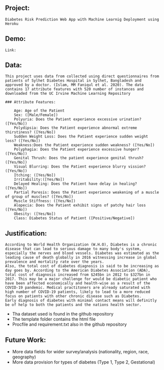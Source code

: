 ## Project: 
	Diabetes Risk Prediction Web App with Machine Learnig Deployment using Heroku

## Demo:
	Link:

## Data:
	This project uses data from collected using direct questionnaires from patients of Sylhet Diabetes Hospital in Sylhet, Bangladesh and approved by a doctor. (Islam, MM Faniqul et al. 2020). The data contains 17 attribute features with 520 number of instances and downloaded from the UC Irvine Machine Learning Repository

	### Attribute Features:

		Age: Age of the Patient
		Sex: ([Male/Female])
		Polyuria: Does the Patient experience excessive urination? ([Yes/No])
		Polydipsia: Does the Patient experience abnormal extreme thirstiness? ([Yes/No])
		Sudden Weight Loss: Does the Patient experience sudden weight loss? ([Yes/No])
		Weakness:Does the Patient experience sudden weakness? ([Yes/No]) 
		Polyphagia: Does the Patient experience excessive hunger? ([Yes/No])
		Genital Thrush: Does the patient experience genital thrush? ([Yes/No])
		Visual Blurring: Does the Patient experience blurry vission? ([Yes/No])
		Itching: ([Yes/No])
		Irritability:([Yes/No])
		Delayed Healing: Does the Patient have delay in healing? ([Yes/No])
		Partial Paresis: Does the Patient experience weakening of a muscle of group of muscles? ([Yes/No])
		Muscle Stiffness: ([Yes/No])
		Alopecia: Does the Patient exhibit signs of patchy hair loss ([Yes/No])
		Obesity: ([Yes/No])
		Class: Diabetes Status of Patient ([Positive/Negative]) 

## Justification:
	According to World Health Organization (W.H.O), Diabetes is a chronic disease that can lead to serious damage to many body's system, especially the nerves and blood vessels. Diabetes was estimated as the leading cause of death globally in 2016 witnessing increase in global prevalence and mortality rate over the years. 
	Also, the total cost of diabetes diagnosis is said to be increasing as day goes by. According to the American Diabetes Association (ADA), total cost of diagnosis increased from $245bn in 2012 to $327bn in 2017. This may be a major challenge for would be diabetic patient who have been affected economically and health-wise as a result of the COVID-19 pandemic. Medical practitoners are already saturated with high number of COVID-19 patients, likely to lead to a more reduced focus on patients with other chronic disease such as Diabetes.
	Early diagnosis of diabetes with minimal contact means will definitly be of help to both the patients and the nations health sector.  


* Tha dataset used is found in the github repository
* The template folder contains the html file
* Procfile and requirement.txt also in the github repository

## Future Work:
* More data fields for wider survey/analysis (nationality, region, race, geography)
* More data provision for types of diabetes (Type 1, Type 2, Gestational)